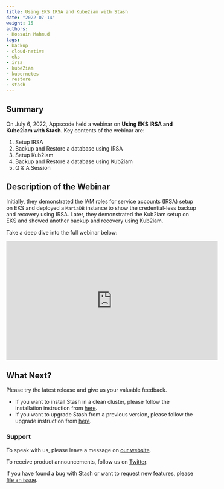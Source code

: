 ```yaml
---
title: Using EKS IRSA and Kube2iam with Stash
date: "2022-07-14"
weight: 15
authors:
- Hossain Mahmud
tags:
- backup
- cloud-native
- eks
- irsa
- kube2iam
- kubernetes
- restore
- stash
---
```


## Summary

On July 6, 2022, Appscode held a webinar on **Using EKS IRSA and Kube2iam with Stash**. Key contents of the webinar are:

1) Setup IRSA
2) Backup and Restore a database using IRSA
3) Setup Kub2iam
4) Backup and Restore a database using Kub2iam
4) Q & A Session

## Description of the Webinar

Initially, they demonstrated the IAM roles for service accounts (IRSA) setup on EKS and deployed a `MariaDB` instance to show the credential-less backup and recovery using IRSA. Later, they demonstrated the Kub2iam setup on EKS and showed another backup and recovery using Kub2iam. 

Take a deep dive into the full webinar below:

<iframe width="560" height="315" src="https://www.youtube.com/embed/sxQynhH45VE" title="YouTube video player" frameborder="0" allow="accelerometer; autoplay; clipboard-write; encrypted-media; gyroscope; picture-in-picture" allowfullscreen></iframe>

## What Next?

Please try the latest release and give us your valuable feedback.

- If you want to install Stash in a clean cluster, please follow the installation instruction from [here](https://stash.run/docs/latest/setup/).
- If you want to upgrade Stash from a previous version, please follow the upgrade instruction from [here](https://stash.run/docs/latest/setup/upgrade/).

### Support

To speak with us, please leave a message on [our website](https://appscode.com/contact/).

To receive product announcements, follow us on [Twitter](https://twitter.com/KubeStash).

If you have found a bug with Stash or want to request new features, please [file an issue](https://github.com/stashed/project/issues/new).
